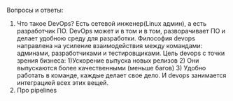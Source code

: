 Вопросы и ответы:
1) Что такое DevOps?
Есть сетевой инженер(Linux админ), а есть разработчик ПО.
DevOps может и в том и в том, разворачивает ПО и делает удобною среду для разработки.
Философия devops направлена на усиление взаимодействия между командами: админами, разработчиками и тестировщиками.
Цель devops c точки зрения бизнеса:
1)Ускорение выпуска новых релизов 2) Они выпускаются более качественными (меньше багов) 3) Удобно работать в команде, каждые делает свое дело. И devops занимается интеграцией всех этих вещей. 
2) Про pipelines

